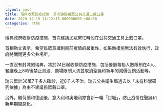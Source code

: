 ```yaml
---
layout: post
title: 瑞典收緊防疫措施　首次建議民眾公共交通上戴口罩
date: 2020-12-19 11:12:15.000000000 +08:00
categories: rthk
---
```


瑞典政府收緊防疫措施，首次建議民眾繁忙時段在公共交通工具上戴口罩。

首相勒文表示，希望民眾意識到目前疫情的嚴重性，如果新措施無法有效執行，政府將關閉更多公共場所。

一直沒有封城的瑞典，將於24日起收緊防疫措施，包括餐廳每枱人數限制在4人、餐廳晚上8時後禁止賣酒、商場限制人流並取消聖誕和新年的減價促銷活動等。

瑞典累計36萬7千多人確診，近8千人不治。瑞典公共衛生局過去以「未有科學研究依據」為由不建議民眾戴口罩。

另外，繼荷蘭和德國後，意大利和奧地利亦會新一輪「封城」，防止疫情在聖誕和新年期間惡化。
